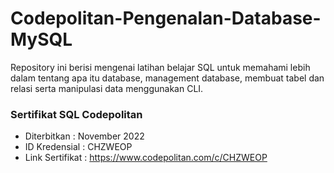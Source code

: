 # Codepolitan-Pengenalan-Database-MySQL
Repository ini berisi mengenai latihan belajar SQL untuk memahami lebih dalam tentang apa itu database,
management database, membuat tabel dan relasi serta manipulasi data menggunakan CLI.

### Sertifikat SQL Codepolitan  
- Diterbitkan     : November 2022 <br>
- ID Kredensial   : CHZWEOP
- Link Sertifikat : 
https://www.codepolitan.com/c/CHZWEOP
